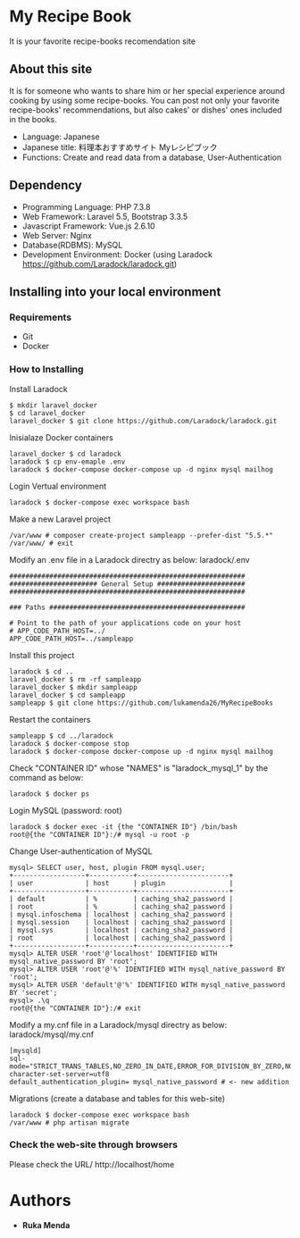 # My Recipe Book
It is your favorite recipe-books recomendation site

## About this site

It is for someone who wants to share him or her special experience around cooking by using some recipe-books. You can post not only your favorite recipe-books' recommendations, but also cakes' or dishes' ones included in the books.

- Language: Japanese
- Japanese title: 料理本おすすめサイト Myレシピブック
- Functions: Create and read data from a database, User-Authentication

## Dependency

- Programming Language: PHP 7.3.8
- Web Framework: Laravel 5.5, Bootstrap 3.3.5
- Javascript Framework: Vue.js 2.6.10
- Web Server: Nginx
- Database(RDBMS): MySQL 
- Development Environment: Docker (using Laradock https://github.com/Laradock/laradock.git)

## Installing into your local environment

### Requirements
- Git
- Docker

### How to Installing
Install Laradock
```
$ mkdir laravel_docker
$ cd laravel_docker
laravel_docker $ git clone https://github.com/Laradock/laradock.git
```
Inisialaze Docker containers
```
laravel_docker $ cd laradock
laradock $ cp env-emaple .env
laradock $ docker-compose docker-compose up -d nginx mysql mailhog
```
Login Vertual environment
```
laradock $ docker-compose exec workspace bash
```
Make a new Laravel project
```
/var/www # composer create-project sampleapp --prefer-dist "5.5.*"
/var/www/ # exit
```
Modify an .env file in a Laradock directry as below:
laradock/.env
```
###########################################################
###################### General Setup ######################
###########################################################

### Paths #################################################

# Point to the path of your applications code on your host
# APP_CODE_PATH_HOST=../
APP_CODE_PATH_HOST=../sampleapp
```
Install this project
```
laradock $ cd ..
laravel_docker $ rm -rf sampleapp
laravel_docker $ mkdir sampleapp
laravel_docker $ cd sampleapp
sampleapp $ git clone https://github.com/lukamenda26/MyRecipeBooks
```
Restart the containers
```
sampleapp $ cd ../laradock
laradock $ docker-compose stop
laradock $ docker-compose docker-compose up -d nginx mysql mailhog
```
Check "CONTAINER ID" whose "NAMES" is "laradock_mysql_1" by the command as below:
```
laradock $ docker ps
```
Login MySQL (password: root)
```
laradock $ docker exec -it {the "CONTAINER ID"} /bin/bash
root@{the "CONTAINER ID"}:/# mysql -u root -p
```
Change User-authentication of MySQL
```
mysql> SELECT user, host, plugin FROM mysql.user;
+------------------+-----------+-----------------------+
| user             | host      | plugin                |
+------------------+-----------+-----------------------+
| default          | %         | caching_sha2_password |
| root             | %         | caching_sha2_password |
| mysql.infoschema | localhost | caching_sha2_password |
| mysql.session    | localhost | caching_sha2_password |
| mysql.sys        | localhost | caching_sha2_password |
| root             | localhost | caching_sha2_password |
+------------------+-----------+-----------------------+
mysql> ALTER USER 'root'@'localhost' IDENTIFIED WITH mysql_native_password BY 'root';
mysql> ALTER USER 'root'@'%' IDENTIFIED WITH mysql_native_password BY 'root';
mysql> ALTER USER 'default'@'%' IDENTIFIED WITH mysql_native_password BY 'secret';
mysql> .\q
root@{the "CONTAINER ID"}:/# exit
```
Modify a my.cnf file in a Laradock/mysql directry as below:
laradock/mysql/my.cnf
```
[mysqld]
sql-mode="STRICT_TRANS_TABLES,NO_ZERO_IN_DATE,ERROR_FOR_DIVISION_BY_ZERO,NO_ENGINE_SUBSTITUTION"
character-set-server=utf8
default_authentication_plugin= mysql_native_password # <- new addition
```
Migrations (create a database and tables for this web-site)
```
laradock $ docker-compose exec workspace bash
/var/www # php artisan migrate
```

### Check the web-site through browsers
Please check the URL/ http://localhost/home

# Authors
* **Ruka Menda**